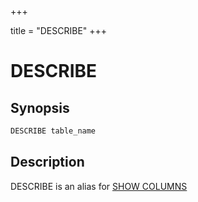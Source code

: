 +++

title = "DESCRIBE"
+++

DESCRIBE
========

Synopsis
--------

``` sql
DESCRIBE table_name
```

Description
-----------

DESCRIBE is an alias for [SHOW COLUMNS](show-columns.html) 